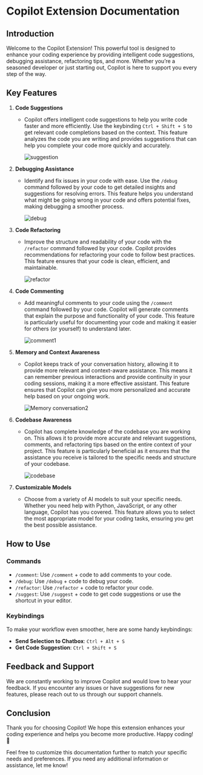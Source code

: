 # Copilot Extension Documentation

## Introduction

Welcome to the Copilot Extension! This powerful tool is designed to enhance your coding experience by providing intelligent code suggestions, debugging assistance, refactoring tips, and more. Whether you’re a seasoned developer or just starting out, Copilot is here to support you every step of the way.

## Key Features

1. **Code Suggestions**
   - Copilot offers intelligent code suggestions to help you write code faster and more efficiently. Use the keybinding `Ctrl + Shift + S` to get relevant code completions based on the context. This feature analyzes the code you are writing and provides suggestions that can help you complete your code more quickly and accurately.

     ![suggestion](https://github.com/user-attachments/assets/c8192f9e-61eb-4d6b-8748-35ca3b157505)

2. **Debugging Assistance**
   - Identify and fix issues in your code with ease. Use the `/debug` command followed by your code to get detailed insights and suggestions for resolving errors. This feature helps you understand what might be going wrong in your code and offers potential fixes, making debugging a smoother process.
     
     ![debug](https://github.com/user-attachments/assets/245ead97-cd40-4d0c-b418-9fccec486b70)

       
3. **Code Refactoring**
   - Improve the structure and readability of your code with the `/refactor` command followed by your code. Copilot provides recommendations for refactoring your code to follow best practices. This feature ensures that your code is clean, efficient, and maintainable.
     
     ![refactor](https://github.com/user-attachments/assets/ffe6c379-b584-4746-85b2-d43de31479d2)


4. **Code Commenting**
   - Add meaningful comments to your code using the `/comment` command followed by your code. Copilot will generate comments that explain the purpose and functionality of your code. This feature is particularly useful for documenting your code and making it easier for others (or yourself) to understand later.
     
     ![comment1](https://github.com/user-attachments/assets/042892ea-320b-4b9a-97fa-9bd91a8aba46)

5. **Memory and Context Awareness**
   - Copilot keeps track of your conversation history, allowing it to provide more relevant and context-aware assistance. This means it can remember previous interactions and provide continuity in your coding sessions, making it a more effective assistant. This feature ensures that Copilot can give you more personalized and accurate help based on your ongoing work.
     
     ![Memory conversation2](https://github.com/user-attachments/assets/e6711737-3027-4ab8-8da6-5c0f0e950b81)

6. **Codebase Awareness**
   - Copilot has complete knowledge of the codebase you are working on. This allows it to provide more accurate and relevant suggestions, comments, and refactoring tips based on the entire context of your project. This feature is particularly beneficial as it ensures that the assistance you receive is tailored to the specific needs and structure of your codebase.
  
     ![codebase](https://github.com/user-attachments/assets/100c8294-6a9b-455f-b4e4-b9fbed79a7ab)
     
7. **Customizable Models**
   - Choose from a variety of AI models to suit your specific needs. Whether you need help with Python, JavaScript, or any other language, Copilot has you covered. This feature allows you to select the most appropriate model for your coding tasks, ensuring you get the best possible assistance.

## How to Use

### Commands

- `/comment`: Use `/comment` + code to add comments to your code.
- `/debug`: Use `/debug` + code to debug your code.
- `/refactor`: Use `/refactor` + code to refactor your code.
- `/suggest`: Use `/suggest` + code to get code suggestions or use the shortcut in your editor.

### Keybindings

To make your workflow even smoother, here are some handy keybindings:

- **Send Selection to Chatbox**: `Ctrl + Alt + S`
- **Get Code Suggestion**: `Ctrl + Shift + S`

## Feedback and Support

We are constantly working to improve Copilot and would love to hear your feedback. If you encounter any issues or have suggestions for new features, please reach out to us through our support channels.

## Conclusion

Thank you for choosing Copilot! We hope this extension enhances your coding experience and helps you become more productive. Happy coding! 🚀

Feel free to customize this documentation further to match your specific needs and preferences. If you need any additional information or assistance, let me know!
